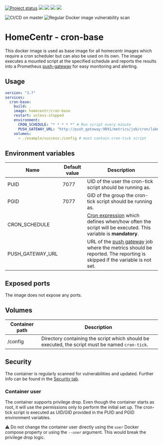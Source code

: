 [![Project status](https://img.shields.io/badge/Project%20status-stable%20%26%20actively%20maintaned-green.svg)](https://github.com/homecentr/docker-cron-base/graphs/commit-activity) 
[![](https://img.shields.io/github/issues-raw/homecentr/docker-cron-base/bug?label=open%20bugs)](https://github.com/homecentr/docker-cron-base/labels/bug) 
[![](https://images.microbadger.com/badges/version/homecentr/cron-base.svg)](https://hub.docker.com/repository/docker/homecentr/cron-base)
[![](https://img.shields.io/docker/pulls/homecentr/cron-base.svg)](https://hub.docker.com/repository/docker/homecentr/cron-base) 
[![](https://img.shields.io/docker/image-size/homecentr/cron-base/latest)](https://hub.docker.com/repository/docker/homecentr/cron-base)

![CI/CD on master](https://github.com/homecentr/docker-cron-base/workflows/CI/CD%20on%20master/badge.svg)
![Regular Docker image vulnerability scan](https://github.com/homecentr/docker-cron-base/workflows/Regular%20Docker%20image%20vulnerability%20scan/badge.svg)


# HomeCentr - cron-base
This docker image is used as base image for all homecentr images which require a cron scheduler but can also be used on its own. The image executes a mounted script at the specified schedule and reports the results into a Prometheus [push-gateway](https://github.com/prometheus/pushgateway) for easy monitoring and alerting.

## Usage

```yml
version: "3.7"
services:
  cron-base:
    build: .
    image: homecentr/cron-base
    restart: unless-stopped
    environment:
      CRON_SCHEDULE: "* * * * *" # Run script every minute
      PUSH_GATEWAY_URL: "http://push_gateway:9091/metrics/job/cron/label-name/label-value"
    volumes:
      - ./example/success:/config # must contain cron-tick script
```

## Environment variables

| Name | Default value | Description |
|------|---------------|-------------|
| PUID | 7077 | UID of the user the cron-tick script should be running as.  |
| PGID | 7077 | GID of the group the cron-tick script should be running as. |
| CRON_SCHEDULE |  | [Cron expression](https://crontab.guru/) which defines when/how often the script will be executed. This variable is **mandatory**. |
| PUSH_GATEWAY_URL | | URL of the [push gateway](https://github.com/prometheus/pushgateway) job where the metrics should be reported. The reporting is skipped if the variable is not set. |

## Exposed ports

The image does not expose any ports.

## Volumes

| Container path | Description |
|-------------|----------------|
| /config | Directory containing the script which should be executed, the script must be named `cron-tick`. |

## Security
The container is regularly scanned for vulnerabilities and updated. Further info can be found in the [Security tab](https://github.com/homecentr/docker-cron-base/security).

### Container user
The container supports privilege drop. Even though the container starts as root, it will use the permissions only to perform the initial set up. The cron-tick script is executed as UID/GID provided in the PUID and PGID environment variables.

:warning: Do not change the container user directly using the `user` Docker compose property or using the `--user` argument. This would break the privilege drop logic.
